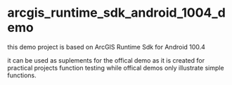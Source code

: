 # arcgis_runtime_sdk_android_1004_demo

this demo project is based on ArcGIS Runtime Sdk for Android 100.4

it can be used as suplements for the offical demo as it is created for practical projects function testing
while offical demos only illustrate simple functions.
